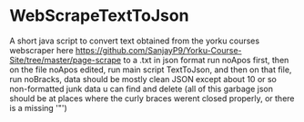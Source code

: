 # WebScrapeTextToJson
A short java script to convert text obtained from the yorku courses webscraper here https://github.com/SanjayP9/Yorku-Course-Site/tree/master/page-scrape to a .txt in json format
run noApos first, then on the file noApos edited, run main script TextToJson, and then on that file, run noBracks, 
data should be mostly clean JSON except about 10 or so non-formatted junk data u can find and delete (all of this
garbage json should be at places where the curly braces werent closed properly, or there is a missing '"')
